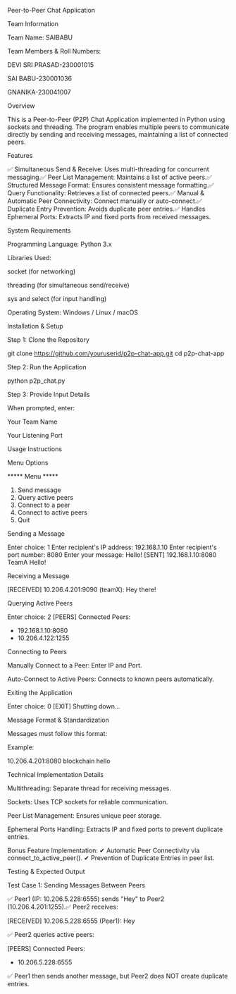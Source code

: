 Peer-to-Peer Chat Application

Team Information

Team Name: SAIBABU

Team Members & Roll Numbers:

DEVI SRI PRASAD-230001015

SAI BABU-230001036

GNANIKA-230041007

Overview

This is a Peer-to-Peer (P2P) Chat Application implemented in Python using sockets and threading. The program enables multiple peers to communicate directly by sending and receiving messages, maintaining a list of connected peers.

Features

✅ Simultaneous Send & Receive: Uses multi-threading for concurrent messaging.✅ Peer List Management: Maintains a list of active peers.✅ Structured Message Format: Ensures consistent message formatting.✅ Query Functionality: Retrieves a list of connected peers.✅ Manual & Automatic Peer Connectivity: Connect manually or auto-connect.✅ Duplicate Entry Prevention: Avoids duplicate peer entries.✅ Handles Ephemeral Ports: Extracts IP and fixed ports from received messages.

System Requirements

Programming Language: Python 3.x

Libraries Used:

socket (for networking)

threading (for simultaneous send/receive)

sys and select (for input handling)

Operating System: Windows / Linux / macOS

Installation & Setup

Step 1: Clone the Repository

git clone https://github.com/youruserid/p2p-chat-app.git
cd p2p-chat-app

Step 2: Run the Application

python p2p_chat.py

Step 3: Provide Input Details

When prompted, enter:

Your Team Name

Your Listening Port

Usage Instructions

Menu Options

***** Menu *****
1. Send message
2. Query active peers
3. Connect to a peer
4. Connect to active peers
0. Quit

Sending a Message

Enter choice: 1
Enter recipient's IP address: 192.168.1.10
Enter recipient's port number: 8080
Enter your message: Hello!
[SENT] 192.168.1.10:8080 TeamA Hello!

Receiving a Message

[RECEIVED] 10.206.4.201:9090 (teamX): Hey there!

Querying Active Peers

Enter choice: 2
[PEERS] Connected Peers:
- 192.168.1.10:8080
- 10.206.4.122:1255

Connecting to Peers

Manually Connect to a Peer: Enter IP and Port.

Auto-Connect to Active Peers: Connects to known peers automatically.

Exiting the Application

Enter choice: 0
[EXIT] Shutting down...

Message Format & Standardization

Messages must follow this format:

<IP ADDRESS:PORT> <Team Name> <Your Message>

Example:

10.206.4.201:8080 blockchain hello

Technical Implementation Details

Multithreading: Separate thread for receiving messages.

Sockets: Uses TCP sockets for reliable communication.

Peer List Management: Ensures unique peer storage.

Ephemeral Ports Handling: Extracts IP and fixed ports to prevent duplicate entries.

Bonus Feature Implementation:
✔ Automatic Peer Connectivity via connect_to_active_peer().
✔ Prevention of Duplicate Entries in peer list.

Testing & Expected Output

Test Case 1: Sending Messages Between Peers

✅ Peer1 (IP: 10.206.5.228:6555) sends "Hey" to Peer2 (10.206.4.201:1255).✅ Peer2 receives:

[RECEIVED] 10.206.5.228:6555 (Peer1): Hey

✅ Peer2 queries active peers:

[PEERS] Connected Peers:
- 10.206.5.228:6555

✅ Peer1 then sends another message, but Peer2 does NOT create duplicate entries.
